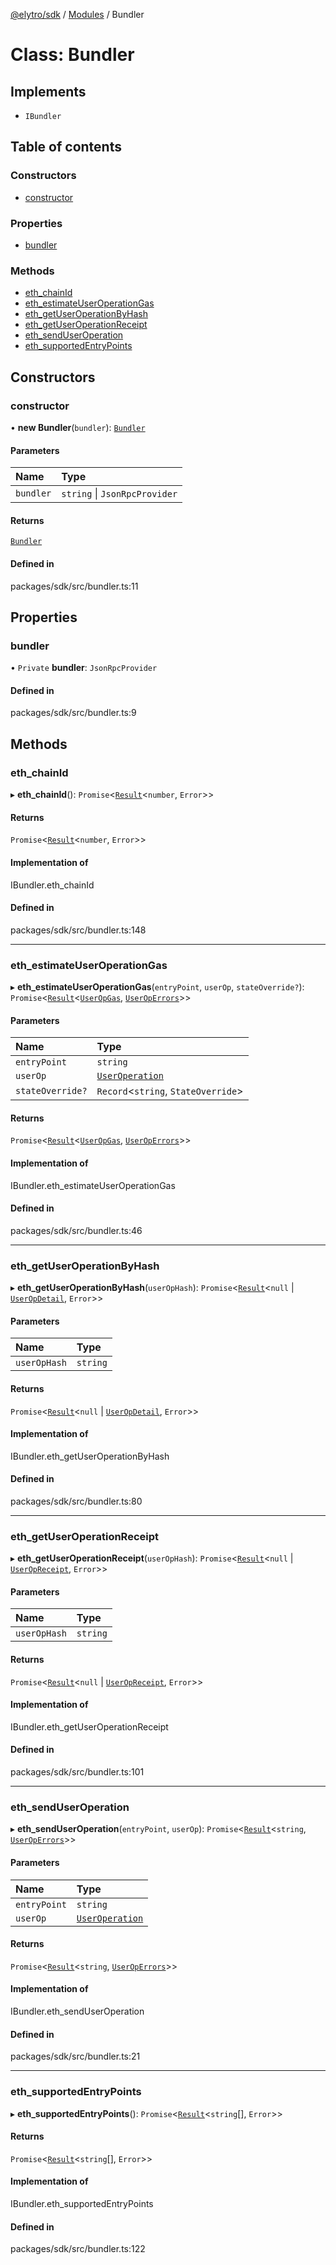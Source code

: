 [@elytro/sdk](../README.md) / [Modules](../modules.md) / Bundler

# Class: Bundler

## Implements

- `IBundler`

## Table of contents

### Constructors

- [constructor](Bundler.md#constructor)

### Properties

- [bundler](Bundler.md#bundler)

### Methods

- [eth\_chainId](Bundler.md#eth_chainid)
- [eth\_estimateUserOperationGas](Bundler.md#eth_estimateuseroperationgas)
- [eth\_getUserOperationByHash](Bundler.md#eth_getuseroperationbyhash)
- [eth\_getUserOperationReceipt](Bundler.md#eth_getuseroperationreceipt)
- [eth\_sendUserOperation](Bundler.md#eth_senduseroperation)
- [eth\_supportedEntryPoints](Bundler.md#eth_supportedentrypoints)

## Constructors

### constructor

• **new Bundler**(`bundler`): [`Bundler`](Bundler.md)

#### Parameters

| Name | Type |
| :------ | :------ |
| `bundler` | `string` \| `JsonRpcProvider` |

#### Returns

[`Bundler`](Bundler.md)

#### Defined in

packages/sdk/src/bundler.ts:11

## Properties

### bundler

• `Private` **bundler**: `JsonRpcProvider`

#### Defined in

packages/sdk/src/bundler.ts:9

## Methods

### eth\_chainId

▸ **eth_chainId**(): `Promise`\<[`Result`](../modules.md#result)\<`number`, `Error`\>\>

#### Returns

`Promise`\<[`Result`](../modules.md#result)\<`number`, `Error`\>\>

#### Implementation of

IBundler.eth\_chainId

#### Defined in

packages/sdk/src/bundler.ts:148

___

### eth\_estimateUserOperationGas

▸ **eth_estimateUserOperationGas**(`entryPoint`, `userOp`, `stateOverride?`): `Promise`\<[`Result`](../modules.md#result)\<[`UserOpGas`](../interfaces/UserOpGas.md), [`UserOpErrors`](UserOpErrors.md)\>\>

#### Parameters

| Name | Type |
| :------ | :------ |
| `entryPoint` | `string` |
| `userOp` | [`UserOperation`](../modules.md#useroperation) |
| `stateOverride?` | `Record`\<`string`, `StateOverride`\> |

#### Returns

`Promise`\<[`Result`](../modules.md#result)\<[`UserOpGas`](../interfaces/UserOpGas.md), [`UserOpErrors`](UserOpErrors.md)\>\>

#### Implementation of

IBundler.eth\_estimateUserOperationGas

#### Defined in

packages/sdk/src/bundler.ts:46

___

### eth\_getUserOperationByHash

▸ **eth_getUserOperationByHash**(`userOpHash`): `Promise`\<[`Result`](../modules.md#result)\<``null`` \| [`UserOpDetail`](../interfaces/UserOpDetail.md), `Error`\>\>

#### Parameters

| Name | Type |
| :------ | :------ |
| `userOpHash` | `string` |

#### Returns

`Promise`\<[`Result`](../modules.md#result)\<``null`` \| [`UserOpDetail`](../interfaces/UserOpDetail.md), `Error`\>\>

#### Implementation of

IBundler.eth\_getUserOperationByHash

#### Defined in

packages/sdk/src/bundler.ts:80

___

### eth\_getUserOperationReceipt

▸ **eth_getUserOperationReceipt**(`userOpHash`): `Promise`\<[`Result`](../modules.md#result)\<``null`` \| [`UserOpReceipt`](../interfaces/UserOpReceipt.md), `Error`\>\>

#### Parameters

| Name | Type |
| :------ | :------ |
| `userOpHash` | `string` |

#### Returns

`Promise`\<[`Result`](../modules.md#result)\<``null`` \| [`UserOpReceipt`](../interfaces/UserOpReceipt.md), `Error`\>\>

#### Implementation of

IBundler.eth\_getUserOperationReceipt

#### Defined in

packages/sdk/src/bundler.ts:101

___

### eth\_sendUserOperation

▸ **eth_sendUserOperation**(`entryPoint`, `userOp`): `Promise`\<[`Result`](../modules.md#result)\<`string`, [`UserOpErrors`](UserOpErrors.md)\>\>

#### Parameters

| Name | Type |
| :------ | :------ |
| `entryPoint` | `string` |
| `userOp` | [`UserOperation`](../modules.md#useroperation) |

#### Returns

`Promise`\<[`Result`](../modules.md#result)\<`string`, [`UserOpErrors`](UserOpErrors.md)\>\>

#### Implementation of

IBundler.eth\_sendUserOperation

#### Defined in

packages/sdk/src/bundler.ts:21

___

### eth\_supportedEntryPoints

▸ **eth_supportedEntryPoints**(): `Promise`\<[`Result`](../modules.md#result)\<`string`[], `Error`\>\>

#### Returns

`Promise`\<[`Result`](../modules.md#result)\<`string`[], `Error`\>\>

#### Implementation of

IBundler.eth\_supportedEntryPoints

#### Defined in

packages/sdk/src/bundler.ts:122
